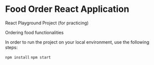 # Food Order React Application

React Playground Project (for practicing)

Ordering food functionalities

In order to run the project on your local environment, use the following steps:

`npm install`
`npm start`
